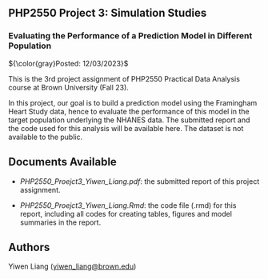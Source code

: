 ## PHP2550 Project 3: Simulation Studies

### Evaluating the Performance of a Prediction Model in Different Population

${\color{gray}Posted: 12/03/2023}$

This is the 3rd project assignment of PHP2550 Practical Data Analysis course at Brown University (Fall 23).

In this project, our goal is to build a prediction model using the Framingham Heart Study data, hence to evaluate the performance of this model in the target population underlying the NHANES data.	The submitted report and the code used for this analysis will be available here. The dataset is not available to the public.

## Documents Available

* *PHP2550_Proejct3_Yiwen_Liang.pdf*: the submitted report of this project assignment.

* *PHP2550_Proejct3_Yiwen_Liang.Rmd*: the code file (.rmd) for this report, including all codes for creating tables, figures and model summaries in the report.

## Authors

Yiwen Liang (yiwen_liang@brown.edu)
